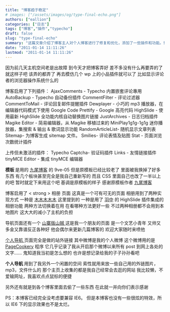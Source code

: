 ```yaml
---
title: "博客趋于稳定"
# images: ["/assets/images/og/type-final-echo.png"]
authors: ["eallion"]
categories: ["日志"]
tags: ["博客","插件","typecho"]
draft: false
slug: "type-final-echo"
summary: "这篇文章介绍了博客主人对个人博客进行了修复和优化，添加了一些插件和功能。博客使用了Typecho平台，并且包括了嵌套评论、自动备份、评论过滤、评论回复邮件提醒等插件。此外，博客也使用了各种相册实现方式，并且主人还修改了原模板的许多部分。最后，文章还提到了作者朋友的个人导航页面和微博链接。"
date: "2011-01-14 11:11:26"
lastmod: "2011-01-14 11:11:26"
---
```


因为前几天主机空间老是出故障
到今天才把博客弄好
差不多没有什么再要弄的了
就这样子吧
该弄的都弄了
再去模仿几个 wp 上的小品插件就可以了
比如显示评论者的浏览器操作系统什么的

博客启用了下列插件：
AjaxComments - Typecho 内置嵌套评论專用
AutoBackup - Typecho 自动备份插件
CommentFilter - 评论过滤器
CommentToMail - 评论回复邮件提醒插件
Dewplayer - 小巧的 mp3 播放器，在编辑器代码模式下使用
Google Code Prettify - Google 高亮代码
HighSlide - 使用最新 HighSlide 全功能内核自动替换图片链接
JustArchives - 日志归档插件
Magike Editor - 简易编辑器，从 Magike 移植过来的
MiniPlay1g1g-1g1g 迷你播放器，集搜索 & 输出 & 歌词显示功能
RandomArticleList- 随机显示文章列表
Sitemap- 为博客生成 sitemap 文件。
Smilies- 评论表情及贴图
Stat - 页面浏览次数统计插件

上传但未激活的插件：
Typecho Captcha- 验证码插件
Links - 友情链接插件
tinyMCE Editor - 集成 tinyMCE 编辑器

<strong > 模板 </strong > 是用的 [九尾博客](http://justs.me/) 的 9ve-05
但是原模板已经比较老了
里面被我换掉了好多东西
有几个板块甚至完全是我自己重新写的
而且 CSS 里面自己也改了一半以上的吧
暂时就定下来用这个吧
基调是原模板的样子
感谢原模板作者 [九尾博客](http://justs.me/)

博客启用了 < strong > 相册 </strong > 页面
这真是一个可有可无的页面
相册用到了两种实现方式
一种是 [木木木木木](http://immmmm.com/latest-flickr-pictures-show.html) 这里提到的
一种是用了 [羽中](http://www.jzwalk.com/archives/net/highslide-for-typecho) 的 HighSlide 插件集成的相册功能
两种方法切换着在用
在看哪种方法更好一些
不过两种相册都不会用到本地图片
这大大的减小了主机的负担

导航页面还有一个 [山寨版山贼 </strong>](http://eallion.com/category/sz/)
这是我一个朋友的页面
是一个文艺小青年
又帅又多金又靠谱反正各种好
他会偶尔来更新几篇博客的
欢迎大家随时来喷他

[个人导航 </strong>](http://t.eallion.com/) 页面完全是做的站外链接
其中微博是我的个人微博
这个微博用的是 [PageCookery](http://www.pagecookery.com/) 程序
它几乎记录了我从开启那个微博以来所有 post 到网上各处的文字……
鬼知道我当初是怎么想的
也许是想记录给我的子子孙孙看吧

<strong > 个人导航 </strong > 用到了我另外一个闲置的空间
索性就用来放一些自己用的外链图片，mp3，文件什么的
那个主页上收集的都是我自己经常会去逛的网站
我比较懒，不爱输网址，我喜欢点点鼠标的便捷

另外还有就是到各个博客里面去偷了一些东西
在此就一并向你们表示感谢

PS：本博客已经完全没考虑要兼容 IE6。
但是本博客也没有一些很炫的特效，所以 IE6 下的显示效果也不是太烂。
